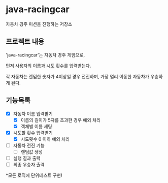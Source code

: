 # java-racingcar

자동차 경주 미션을 진행하는 저장소

## 프로젝트 내용

'java-racingcar'는 자동차 경주 게임으로, 

먼저 사용자의 이름과 시도 횟수를 입력받는다.

각 자동차는 랜덤한 숫자가 4이상일 경우 전진하며, 가장 멀리 이동한 자동차가 우승하게 된다.

## 기능목록

* [x] 자동차 이름 입력받기
    * [x] 이름의 길이가 5자를 초과한 경우 예외 처리
    * [x] 객체별 이름 세팅
* [x] 시도할 횟수 입력받기
    * [x] 시도횟수 0 이하 예외 처리
* [ ] 자동차 전진 기능
    * [ ] 랜덤값 생성
* [ ] 실행 결과 출력
* [ ] 최종 우승자 출력

 *모든 로직에 단위테스트 구현!

